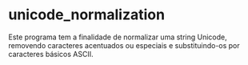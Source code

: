 # unicode_normalization
Este programa tem a finalidade de normalizar uma string Unicode, removendo caracteres acentuados ou especiais e substituindo-os por caracteres básicos ASCII.
